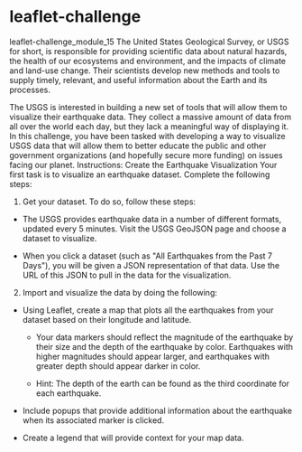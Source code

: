 # leaflet-challenge
leaflet-challenge_module_15
The United States Geological Survey, or USGS for short, is responsible for providing scientific data about natural hazards, the health of our ecosystems and environment, and the impacts of climate and land-use change. Their scientists develop new methods and tools to supply timely, relevant, and useful information about the Earth and its processes.

The USGS is interested in building a new set of tools that will allow them to visualize their earthquake data. They collect a massive amount of data from all over the world each day, but they lack a meaningful way of displaying it. In this challenge, you have been tasked with developing a way to visualize USGS data that will allow them to better educate the public and other government organizations (and hopefully secure more funding) on issues facing our planet.
Instructions: Create the Earthquake Visualization
Your first task is to visualize an earthquake dataset. Complete the following steps:
1. Get your dataset. To do so, follow these steps:
   
- The USGS provides earthquake data in a number of different formats, updated every 5 minutes. Visit the USGS GeoJSON page and choose a dataset to visualize.
  
- When you click a dataset (such as "All Earthquakes from the Past 7 Days"), you will be given a JSON representation of that data. Use the URL of this JSON to pull in the data for the visualization.
  
2. Import and visualize the data by doing the following:

- Using Leaflet, create a map that plots all the earthquakes from your dataset based on their longitude and latitude.

  * Your data markers should reflect the magnitude of the earthquake by their size and the depth of the earthquake by color. Earthquakes with higher magnitudes should appear larger, and earthquakes with greater depth should appear darker in color.
  
  * Hint: The depth of the earth can be found as the third coordinate for each earthquake.

- Include popups that provide additional information about the earthquake when its associated marker is clicked.

- Create a legend that will provide context for your map data.

